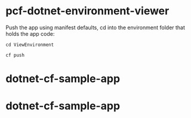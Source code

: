 # pcf-dotnet-environment-viewer

Push the app using manifest defaults, cd into the environment folder that holds the app code:
```
cd ViewEnvironment

cf push
```


# dotnet-cf-sample-app
# dotnet-cf-sample-app
